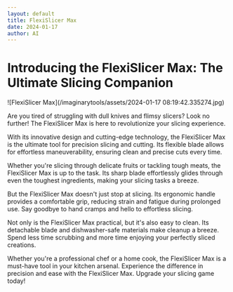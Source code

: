 ```yaml
---
layout: default
title: FlexiSlicer Max
date: 2024-01-17
author: AI
---
```


# Introducing the FlexiSlicer Max: The Ultimate Slicing Companion

![FlexiSlicer Max](/imaginarytools/assets/2024-01-17 08:19:42.335274.jpg)

Are you tired of struggling with dull knives and flimsy slicers? Look no further! The FlexiSlicer Max is here to revolutionize your slicing experience.

With its innovative design and cutting-edge technology, the FlexiSlicer Max is the ultimate tool for precision slicing and cutting. Its flexible blade allows for effortless maneuverability, ensuring clean and precise cuts every time.

Whether you're slicing through delicate fruits or tackling tough meats, the FlexiSlicer Max is up to the task. Its sharp blade effortlessly glides through even the toughest ingredients, making your slicing tasks a breeze.

But the FlexiSlicer Max doesn't just stop at slicing. Its ergonomic handle provides a comfortable grip, reducing strain and fatigue during prolonged use. Say goodbye to hand cramps and hello to effortless slicing.

Not only is the FlexiSlicer Max practical, but it's also easy to clean. Its detachable blade and dishwasher-safe materials make cleanup a breeze. Spend less time scrubbing and more time enjoying your perfectly sliced creations.

Whether you're a professional chef or a home cook, the FlexiSlicer Max is a must-have tool in your kitchen arsenal. Experience the difference in precision and ease with the FlexiSlicer Max. Upgrade your slicing game today!
